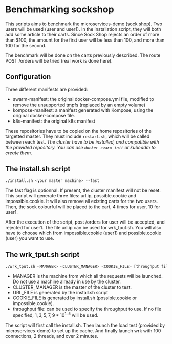 # Benchmarking sockshop

This scripts aims to benchmark the microservices-demo (sock shop). Two users will be used (user and user1). In the installation script, they will both add some article to their carts. Since Sock Shop rejects an order of more than $100, the amount for the first user will be less than 100, and more than 100 for the second. 

The benchmark will be done on the carts previously described. The route POST /orders will be tried (real work is done here). 

## Configuration

Three different manifests are provided: 

* swarm-manifest: the original docker-compose.yml file, modified to remove the unsupported tmpfs (replaced by an empty volume)
* kompose-manifest: a manifest generated with Kompose, using the original docker-compose file. 
* k8s-manifest: the original k8s manifest

These repositories have to be copied on the home repositories of the targetted master. They must include `restart.sh`, which will be called between each test. 
*The cluster have to be installed, and compatible with the provided repository. You can use `docker swarm init` or kubeadm to create them*. 


## The install.sh script
 
```bash
./install.sh <your master machine> --fast
``` 

The fast flag is optionnal. If present, the cluster manifest will not be reset. This script will generate three files: url.ip, possible.cookie and impossible.cookie. It will also remove all existing carts for the two users. 
Then, the sock colourful will be placed to the cart, 4 times for user, 10 for user1. 

After the execution of the script, post /orders for user will be accepted, and rejected for user1. The file url.ip can be used for wrk_tput.sh. You will also have to choose which from 
impossible.cookie (user1) and possible.cookie (user) you want to use. 


## The wrk_tput.sh script

```bash 
./wrk_tput.sh <MANAGER> <CLUSTER_MANAGER> <COOKIE_FILE> [throughput file] 
``` 

* MANAGER is the machine from which all the requests will be launched. Do not use a machine already in use by the cluster.  
* CLUSTER_MANAGER is the master of the cluster to test. 
* URL_FILE is generated by the install.sh script
* COOKIE_FILE is generated by install.sh (possible.cookie or impossible.cookie). 
* throughput file: can be used to specify the throughput to use. If no file specified, ${1,3,5,7,9}*10^{1..5}$ will be used. 

The script will first call the install.sh. Then launch the load test (provided by microservices-demo) to set up the cache. And finally launch wrk with 100 connections, 2 threads, and over 2 minutes.

 


  
